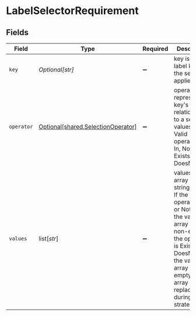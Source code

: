 # LabelSelectorRequirement


## Fields

| Field                                                                                                                                                                                                                         | Type                                                                                                                                                                                                                          | Required                                                                                                                                                                                                                      | Description                                                                                                                                                                                                                   |
| ----------------------------------------------------------------------------------------------------------------------------------------------------------------------------------------------------------------------------- | ----------------------------------------------------------------------------------------------------------------------------------------------------------------------------------------------------------------------------- | ----------------------------------------------------------------------------------------------------------------------------------------------------------------------------------------------------------------------------- | ----------------------------------------------------------------------------------------------------------------------------------------------------------------------------------------------------------------------------- |
| `key`                                                                                                                                                                                                                         | *Optional[str]*                                                                                                                                                                                                               | :heavy_minus_sign:                                                                                                                                                                                                            | key is the label key that the selector applies to.                                                                                                                                                                            |
| `operator`                                                                                                                                                                                                                    | [Optional[shared.SelectionOperator]](undefined/models/shared/selectionoperator.md)                                                                                                                                            | :heavy_minus_sign:                                                                                                                                                                                                            | operator represents a key's relationship to a set of values.<br/>Valid operators are In, NotIn, Exists and DoesNotExist.                                                                                                      |
| `values`                                                                                                                                                                                                                      | list[*str*]                                                                                                                                                                                                                   | :heavy_minus_sign:                                                                                                                                                                                                            | values is an array of string values. If the operator is In or NotIn,<br/>the values array must be non-empty. If the operator is Exists or DoesNotExist,<br/>the values array must be empty. This array is replaced during a strategic |